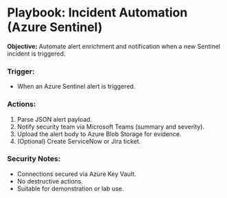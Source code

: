 # Playbook: Incident Automation (Azure Sentinel)

**Objective:** Automate alert enrichment and notification when a new Sentinel incident is triggered.

### Trigger:
- When an Azure Sentinel alert is triggered.

### Actions:
1. Parse JSON alert payload.
2. Notify security team via Microsoft Teams (summary and severity).
3. Upload the alert body to Azure Blob Storage for evidence.
4. (Optional) Create ServiceNow or Jira ticket.

### Security Notes:
- Connections secured via Azure Key Vault.
- No destructive actions.
- Suitable for demonstration or lab use.
